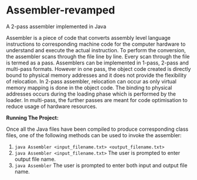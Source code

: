 # Assembler-revamped
A 2-pass assembler implemented in Java

Assembler is a piece of code that converts assembly level language instructions to
corresponding machine code for the computer hardware to understand and execute the
actual instruction. To perform the conversion, the assembler scans through the file line
by line. Every scan through the file is termed as a pass. Assemblers can be
implemented in 1-pass, 2-pass and multi-pass formats. However in one pass, the object
code created is directly bound to physical memory addresses and it does not provide
the flexibility of relocation. In 2-pass assembler, relocation can occur as only virtual
memory mapping is done in the object code. The binding to physical addresses occurs
during the loading phase which is performed by the loader. In multi-pass, the further
passes are meant for code optimisation to reduce usage of hardware resources.

**Running The Project:**

Once all the Java files have been compiled to produce corresponding class files, one of
the following methods can be used to invoke the assembler:
1. `java Assembler <input_filename.txt> <output_filename.txt>`
2. `java Assembler <input_filename.txt>`
The user is prompted to enter output file name.
3. `java Assembler`
The user is prompted to enter both input and output file name.
